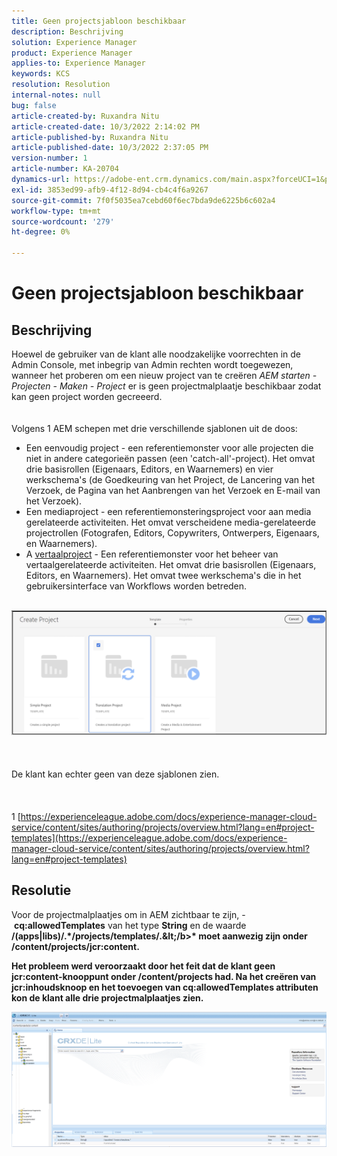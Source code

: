```yaml
---
title: Geen projectsjabloon beschikbaar
description: Beschrijving
solution: Experience Manager
product: Experience Manager
applies-to: Experience Manager
keywords: KCS
resolution: Resolution
internal-notes: null
bug: false
article-created-by: Ruxandra Nitu
article-created-date: 10/3/2022 2:14:02 PM
article-published-by: Ruxandra Nitu
article-published-date: 10/3/2022 2:37:05 PM
version-number: 1
article-number: KA-20704
dynamics-url: https://adobe-ent.crm.dynamics.com/main.aspx?forceUCI=1&pagetype=entityrecord&etn=knowledgearticle&id=78f9169d-2543-ed11-bba2-0022480866ad
exl-id: 3853ed99-afb9-4f12-8d94-cb4c4f6a9267
source-git-commit: 7f0f5035ea7cebd60f6ec7bda9de6225b6c602a4
workflow-type: tm+mt
source-wordcount: '279'
ht-degree: 0%

---
```


# Geen projectsjabloon beschikbaar

## Beschrijving

Hoewel de gebruiker van de klant alle noodzakelijke voorrechten in de Admin Console, met inbegrip van Admin rechten wordt toegewezen, wanneer het proberen om een nieuw project van te creëren *AEM starten - Projecten - Maken - Project* er is geen projectmalplaatje beschikbaar zodat kan geen project worden gecreeerd.<br><br><br>
Volgens 1 AEM schepen met drie verschillende sjablonen uit de doos:

- Een eenvoudig project - een referentiemonster voor alle projecten die niet in andere categorieën passen (een &#39;catch-all&#39;-project). Het omvat drie basisrollen (Eigenaars, Editors, en Waarnemers) en vier werkschema&#39;s (de Goedkeuring van het Project, de Lancering van het Verzoek, de Pagina van het Aanbrengen van het Verzoek en E-mail van het Verzoek).
- Een mediaproject - een referentiemonsteringsproject voor aan media gerelateerde activiteiten. Het omvat verscheidene media-gerelateerde projectrollen (Fotografen, Editors, Copywriters, Ontwerpers, Eigenaars, en Waarnemers).
- A [vertaalproject](https://experienceleague.adobe.com/docs/experience-manager-cloud-service/content/sites/administering/reusing-content/translation/overview.html?lang=en) - Een referentiemonster voor het beheer van vertaalgerelateerde activiteiten. Het omvat drie basisrollen (Eigenaars, Editors, en Waarnemers). Het omvat twee werkschema&#39;s die in het gebruikersinterface van Workflows worden betreden.


<br>![](assets/___8267027f-2843-ed11-bba2-0022480866ad___.png)<br><br> <br><br>De klant kan echter geen van deze sjablonen zien.<br><br> <br><br>1 [https://experienceleague.adobe.com/docs/experience-manager-cloud-service/content/sites/authoring/projects/overview.html?lang=en#project-templates](https://experienceleague.adobe.com/docs/experience-manager-cloud-service/content/sites/authoring/projects/overview.html?lang=en#project-templates)

## Resolutie


Voor de projectmalplaatjes om in AEM zichtbaar te zijn, - <b>cq:allowedTemplates</b> van het type <b>String</b> en de waarde <b>/(apps|libs)/.\*/projects/templates/.\&lt;/b>* moet aanwezig zijn onder <b>/content/projects/jcr:content</b>.

Het probleem werd veroorzaakt door het feit dat de klant geen jcr:content-knooppunt onder /content/projects had. Na het creëren van jcr:inhoudsknoop en het toevoegen van cq:allowedTemplates attributen kon de klant alle drie projectmalplaatjes zien.



![](assets/ef0af61b-2843-ed11-bba2-0022480866ad.png)
